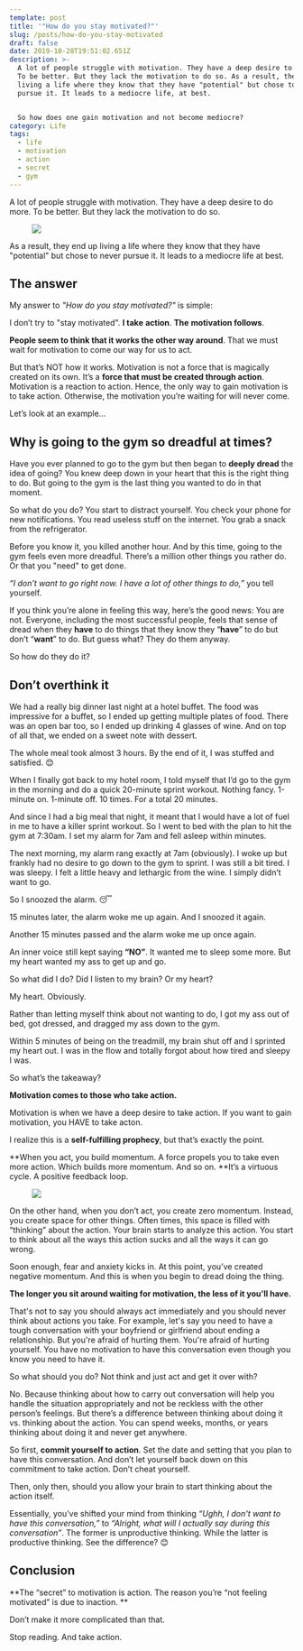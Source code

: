 ```yaml
---
template: post
title: '"How do you stay motivated?"'
slug: /posts/how-do-you-stay-motivated
draft: false
date: 2019-10-28T19:51:02.651Z
description: >-
  A lot of people struggle with motivation. They have a deep desire to do more.
  To be better. But they lack the motivation to do so. As a result, they end up
  living a life where they know that they have "potential" but chose to never
  pursue it. It leads to a mediocre life, at best. 


  So how does one gain motivation and not become mediocre?
category: Life
tags:
  - life
  - motivation
  - action
  - secret
  - gym
---
```

A lot of people struggle with motivation. They have a deep desire to do more. To be better. But they lack the motivation to do so. 

<figure>

![](/media/bear-1383980_640.jpg)

</figure>

As a result, they end up living a life where they know that they have "potential" but chose to never pursue it. It leads to a mediocre life at best.

## The answer

My answer to _"How do you stay motivated?"_ is simple:

I don’t try to "stay motivated". **I take** **action**. **The** **motivation follows**.

**People seem to think that it works the other way around**. That we must wait for motivation to come our way for us to act.

But that’s NOT how it works. Motivation is not a force that is magically created on its own. It’s a **force that must be created through action**. Motivation is a reaction to action. Hence, the only way to gain motivation is to take action. Otherwise, the motivation you’re waiting for will never come.

Let’s look at an example...

## Why is going to the gym so dreadful at times?

Have you ever planned to go to the gym but then began to **deeply dread** the idea of going? You knew deep down in your heart that this is the right thing to do. But going to the gym is the last thing you wanted to do in that moment.

So what do you do? You start to distract yourself. You check your phone for new notifications. You read useless stuff on the internet. You grab a snack from the refrigerator.

Before you know it, you killed another hour. And by this time, going to the gym feels even more dreadful. There’s a million other things you rather do. Or that you "need" to get done.

_“I don’t want to go right now. I have a lot of other things to do,”_ you tell yourself.

If you think you’re alone in feeling this way, here’s the good news: You are not. Everyone, including the most successful people, feels that sense of dread when they **have** to do things that they know they “**have**” to do but don’t “**want**” to do. But guess what? They do them anyway.

So how do they do it?

## Don’t overthink it

We had a really big dinner last night at a hotel buffet. The food was impressive for a buffet, so I ended up getting multiple plates of food. There was an open bar too, so I ended up drinking 4 glasses of wine. And on top of all that, we ended on a sweet note with dessert.

The whole meal took almost 3 hours. By the end of it, I was stuffed and satisfied. 😊

When I finally got back to my hotel room, I told myself that I’d go to the gym in the morning and do a quick 20-minute sprint workout. Nothing fancy. 1-minute on. 1-minute off. 10 times. For a total 20 minutes.

And since I had a big meal that night, it meant that I would have a lot of fuel in me to have a killer sprint workout. So I went to bed with the plan to hit the gym at 7:30am. I set my alarm for 7am and fell asleep within minutes.

The next morning, my alarm rang exactly at 7am (obviously). I woke up but frankly had no desire to go down to the gym to sprint. I was still a bit tired. I was sleepy. I felt a little heavy and lethargic from the wine. I simply didn’t want to go.

So I snoozed the alarm. 😴

15 minutes later, the alarm woke me up again. And I snoozed it again.

Another 15 minutes passed and the alarm woke me up once again.

An inner voice still kept saying **“NO”**. It wanted me to sleep some more. But my heart wanted my ass to get up and go.

So what did I do? Did I listen to my brain? Or my heart?

My heart. Obviously.

Rather than letting myself think about not wanting to do, I got my ass out of bed, got dressed, and dragged my ass down to the gym.

Within 5 minutes of being on the treadmill, my brain shut off and I sprinted my heart out. I was in the flow and totally forgot about how tired and sleepy I was.

So what’s the takeaway?

**Motivation comes to those who take action.**

Motivation is when we have a deep desire to take action. If you want to gain motivation, you HAVE to take acton.

I realize this is a **self-fulfilling prophecy**, but that’s exactly the point.

**When you act, you build momentum. A force propels you to take even more action. Which builds more momentum. And so on. **It’s a virtuous cycle. A positive feedback loop.

<figure>

![](/media/screen-shot-2019-10-28-at-1.34.39-pm.png)

</figure>

On the other hand, when you don’t act, you create zero momentum. Instead, you create space for other things. Often times, this space is filled with “thinking” about the action. Your brain starts to analyze this action. You start to think about all the ways this action sucks and all the ways it can go wrong.

Soon enough, fear and anxiety kicks in. At this point, you’ve created negative momentum. And this is when you begin to dread doing the thing.

**The longer you sit around waiting for motivation, the less of it you'll have.**

That's not to say you should always act immediately and you should never think about actions you take. For example, let's say you need to have a tough conversation with your boyfriend or girlfriend about ending a relationship. But you're afraid of hurting them. You're afraid of hurting yourself. You have no motivation to have this conversation even though you know you need to have it.

So what should you do? Not think and just act and get it over with?

No. Because thinking about how to carry out conversation will help you handle the situation appropriately and not be reckless with the other person’s feelings. But there’s a difference between thinking about doing it vs. thinking about the action. You can spend weeks, months, or years thinking about doing it and never get anywhere.

So first, **commit yourself to action**. Set the date and setting that you plan to have this conversation. And don’t let yourself back down on this commitment to take action. Don’t cheat yourself.

Then, only then, should you allow your brain to start thinking about the action itself.

Essentially, you’ve shifted your mind from thinking _“Ughh, I don't want to have this conversation,”_ to _“Alright, what will I actually say during this conversation”_. The former is unproductive thinking. While the latter is productive thinking. See the difference? 😊

## Conclusion

**The “secret” to motivation is action. The reason you’re “not feeling motivated” is due to inaction. **

Don’t make it more complicated than that.

Stop reading. And take action.
